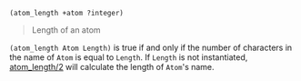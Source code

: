 ```
(atom_length +atom ?integer)
```

> Length of an atom

`(atom_length Atom Length)` is true if and only if the number of characters in the name of `Atom` is equal to `Length`. If `Length` is not instantiated, [atom_length/2](#atom_length) will calculate the length of `Atom`'s name.